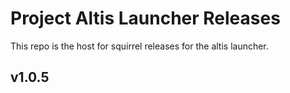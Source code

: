 # Project Altis Launcher Releases

This repo is the host for squirrel releases for the altis launcher. 

## v1.0.5
